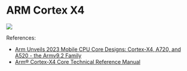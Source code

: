 # ARM Cortex X4

![](./cortex_x4.svg)

References:

- [Arm Unveils 2023 Mobile CPU Core Designs: Cortex-X4, A720, and A520 - the Armv9.2 Family](https://www.anandtech.com/show/18871/arm-unveils-armv92-mobile-architecture-cortex-x4-a720-and-a520-64bit-exclusive/2)
- [Arm® Cortex-X4 Core Technical Reference Manual](https://developer.arm.com/documentation/102484/latest/)
